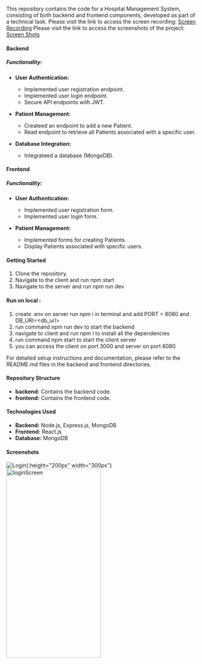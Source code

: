 
This repository contains the code for a Hospital Management System, consisting of both backend and frontend components, developed as part of a technical task.
Please visit the link to access the screen recording: [Screen Recording](https://drive.google.com/file/d/1yBufJ4kJ0_orIuEdjtE_DgDQgxrGTRZj/view?usp=sharing)
Please visit the link to access the screenshots of the project: [Screen Shots](https://drive.google.com/drive/folders/1bO2G-2Wfue_yTGg5RfusYXnBPWwlJVVf?usp=sharing)

#### Backend 

##### Functionality:
- **User Authentication:**
  - Implemented user registration endpoint.
  - Implemented user login endpoint.
  - Secure API endpoints with JWT.

- **Patient Management:**
  - Createed an endpoint to add a new Patient.
  - Read endpoint to retrieve all Patients associated with a specific user.

- **Database Integration:**
  - Integrateed  a database (MongoDB).

#### Frontend 


##### Functionality:
- **User Authentication:**
  - Implemented user registration form.
  - Implemented user login form.

- **Patient Management:**
  - Implemented forms for creating Patients.
  - Display Patients associated with specific users.


#### Getting Started

1. Clone the repository.
2. Navigate to the client and run npm start
3. Navigate to the server and run npm run dev

#### Run on local :

1. create .env on server run npm i in terminal and add PORT = 8080 and DB_URI=<db_url>
2. run command npm run dev to start the backend
3. navigate to client and run npm i to install all the dependencies
4. run command npm start to start the client server
5. you can access the client on port 3000 and server on port 8080


For detailed setup instructions and documentation, please refer to the README.md files in the backend and frontend directories.

#### Repository Structure

- **backend:** Contains the backend code.
- **frontend:** Contains the frontend code.


#### Technologies Used

- **Backend:** Node.js, Express.js, MongoDB
- **Frontend:** React.js
- **Database:** MongoDB

#### Screenshots 
![Login](https://github.com/hritikk7/cureous-assignment/raw/main/assets/54003516/655511bd-8256-4d67-b0fb-e98c8bb7e37a.png){:height="200px" width="300px"}
<img src="https://github.com/hritikk7/cureous-assignment/raw/main/assets/54003516/655511bd-8256-4d67-b0fb-e98c8bb7e37a.png" alt="loginScreen" width="250" height="500" /> 
